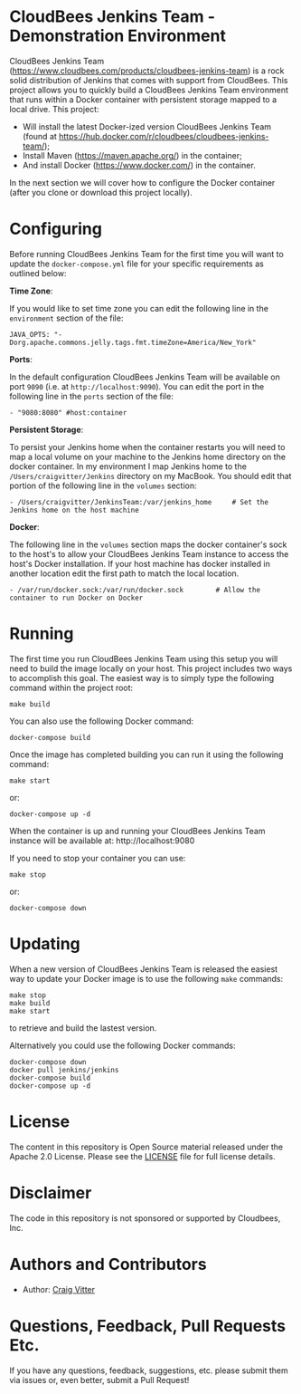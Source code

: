 # CloudBees Jenkins Team - Demonstration Environment

CloudBees Jenkins Team (https://www.cloudbees.com/products/cloudbees-jenkins-team) is a rock solid distribution of Jenkins that comes with support from CloudBees. This project allows you to quickly build a CloudBees Jenkins Team environment that runs within a Docker container with persistent storage mapped to a local drive. This project:

* Will install the latest Docker-ized version CloudBees Jenkins Team (found at https://hub.docker.com/r/cloudbees/cloudbees-jenkins-team/); 
* Install Maven (https://maven.apache.org/) in the container;
* And install Docker (https://www.docker.com/) in the container.

In the next section we will cover how to configure the Docker container (after you clone or download this project locally).

# Configuring

Before running CloudBees Jenkins Team for the first time you will want to update the ``docker-compose.yml`` file for your specific requirements as outlined below:

**Time Zone**:

If you would like to set time zone you can edit the following line in the ``environment`` section of the file:

`` JAVA_OPTS: "-Dorg.apache.commons.jelly.tags.fmt.timeZone=America/New_York" ``

**Ports**:

In the default configuration CloudBees Jenkins Team will be available on port ``9090`` (i.e. at ``http://localhost:9090``). You can edit the port in the following line in the ``ports`` section of the file:

`` - "9080:8080" #host:container ``

**Persistent Storage**: 

To persist your Jenkins home when the container restarts you will need to map a local volume on your machine to the Jenkins home directory on the docker container. In my environment I map Jenkins home to the ``/Users/craigvitter/Jenkins`` directory on my MacBook. You should edit that portion of the following line in the ``volumes`` section:

`` - /Users/craigvitter/JenkinsTeam:/var/jenkins_home     # Set the Jenkins home on the host machine ``

**Docker**:

The following line in the ``volumes`` section maps the docker container's sock to the host's to allow your CloudBees Jenkins Team instance to access the host's Docker installation. If your host machine has docker installed in another location edit the first path to match the local location.

`` - /var/run/docker.sock:/var/run/docker.sock        # Allow the container to run Docker on Docker ``

# Running

The first time you run CloudBees Jenkins Team using this setup you will need to build the image locally on your host. This project includes two ways to accomplish this goal. The easiest way is to simply type the following command within the project root:

``make build``

You can also use the following Docker command:

``docker-compose build``

Once the image has completed building you can run it using the following command:

``make start``

or:

``docker-compose up -d``

When the container is up and running your CloudBees Jenkins Team instance will be available at: http://localhost:9080

If you need to stop your container you can use:

``make stop``

or:

``docker-compose down`` 

# Updating

When a new version of CloudBees Jenkins Team is released the easiest way to update your Docker image is to use the following ``make`` commands:

```
make stop
make build
make start
```

to retrieve and build the lastest version.

Alternatively you could use the following Docker commands:

```
docker-compose down
docker pull jenkins/jenkins
docker-compose build
docker-compose up -d
```

# License

The content in this repository is Open Source material released under the Apache 2.0 License. Please see the [LICENSE](LICENSE) file for full license details.

# Disclaimer

The code in this repository is not sponsored or supported by Cloudbees, Inc.

# Authors and Contributors 

* Author: [Craig Vitter](https://github.com/cvitter)
 
# Questions, Feedback, Pull Requests Etc.

If you have any questions, feedback, suggestions, etc. please submit them via issues or, even better, submit a Pull Request!
 

